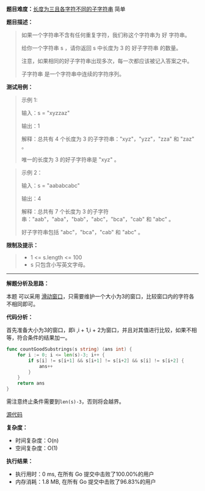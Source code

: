 
**题目难度：**[长度为三且各字符不同的子字符串](https://leetcode.cn/problems/substrings-of-size-three-with-distinct-characters/) 简单

**题目描述：**

> 如果一个字符串不含有任何重复字符，我们称这个字符串为 好 字符串。
>
> 给你一个字符串 s ，请你返回 s 中长度为 3 的 好子字符串 的数量。
>
> 注意，如果相同的好子字符串出现多次，每一次都应该被记入答案之中。
>
> 子字符串 是一个字符串中连续的字符序列。

**测试用例：**

> 示例 1:
>
> 输入：s = "xyzzaz"
> 
> 输出：1
> 
> 解释：总共有 4 个长度为 3 的子字符串："xyz"，"yzz"，"zza" 和 "zaz" 。
> 
> 唯一的长度为 3 的好子字符串是 "xyz" 。
 
> 示例 2：
>
> 
> 输入：s = "aababcabc"
> 
> 输出：4
> 
> 解释：总共有 7 个长度为 3 的子字符串："aab"，"aba"，"bab"，"abc"，"bca"，"cab" 和 "abc" 。
> 
> 好子字符串包括 "abc"，"bca"，"cab" 和 "abc" 。

**限制及提示：**
> - 1 <= s.length <= 100
> - s 只包含小写英文字母。

---
**解题分析及思路：**

本题 可以采用 [滑动窗口](../method/window.md)，只需要维护一个大小为3的窗口，比较窗口内的字符各不相同即可。


**代码分析：**

首先准备大小为3的窗口，即i ,i + 1,i + 2为窗口，并且对其值进行比较，如果不相等，符合条件的结果加一。
```go
func countGoodSubstrings(s string) (ans int) {
	for i := 0; i <= len(s)-3; i++ {
		if s[i] != s[i+1] && s[i+1] != s[i+2] && s[i] != s[i+2] {
			ans++
		}
	}
	return ans
}
```
需注意终止条件需要到`len(s)-3`，否则将会越界。


[源代码](https://github.com/lomtom/algorithm-go/blob/main/leetcode/1876长度为三且各字符不同的子字符串_test.go)

**复杂度：**
- 时间复杂度：O(n)
- 空间复杂度：O(1)

**执行结果：**

- 执行用时：0 ms, 在所有 Go 提交中击败了100.00%的用户
- 内存消耗：1.8 MB, 在所有 Go 提交中击败了96.83%的用户
